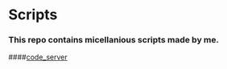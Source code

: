 # Scripts
### This repo contains micellanious scripts made by me.

####[code_server](./code_server)
